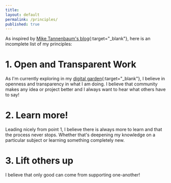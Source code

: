 ```yaml
---
title:
layout: default
permalink: /principles/
published: true
---
```


As inspired by [Mike Tannenbaum's blog](https://miketannenbaum.com/principles/){:target="\_blank"}, here is an incomplete list of my principles:

# 1. Open and Transparent Work

As I'm currently exploring in my [digital garden](https://dschnitzlervercel.vercel.app/){:target="\_blank"}, I believe in openness and transparency in what I am doing. I believe that community makes any idea or project better and I always want to hear what others have to say!

# 2. Learn more!

Leading nicely from point 1, I believe there is always more to learn and that the process never stops. Whether that's deepening my knowledge on a particular subject or learning something completely new.

# 3. Lift others up

I believe that only good can come from supporting one-another!
